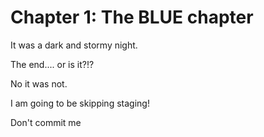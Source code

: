 # Chapter 1: The BLUE chapter

It was a dark and stormy night.

The end.... or is it?!?

No it was not.

I am going to be skipping staging!

Don't commit me